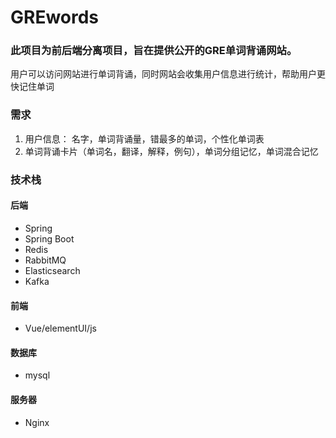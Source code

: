 # GREwords

### 此项目为前后端分离项目，旨在提供公开的GRE单词背诵网站。

用户可以访问网站进行单词背诵，同时网站会收集用户信息进行统计，帮助用户更快记住单词

### 需求

1. 用户信息： 名字，单词背诵量，错最多的单词，个性化单词表
2. 单词背诵卡片（单词名，翻译，解释，例句），单词分组记忆，单词混合记忆

### 技术栈

#### 后端

- Spring
- Spring Boot
- Redis
- RabbitMQ
- Elasticsearch
- Kafka

#### 前端

- Vue/elementUI/js

#### 数据库

- mysql

#### 服务器

- Nginx

